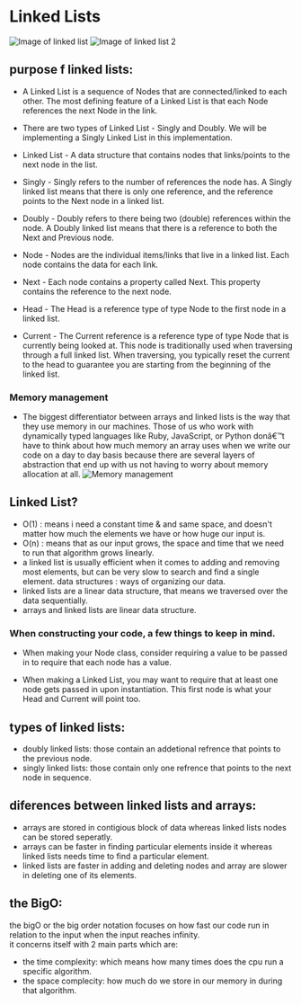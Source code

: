 # Linked Lists

![Image of linked list](https://miro.medium.com/max/953/1*iiEWrP2IznA6HbmuIdK0lQ.png)
![Image of linked list 2](https://image.slidesharecdn.com/singlelinkedlist-100513043540-phpapp01/95/single-linked-list-1-728.jpg?cb=1564668339)

## purpose f linked lists:

- A Linked List is a sequence of Nodes that are connected/linked to each other. The most defining feature of a Linked List is that each Node references the next Node in the link.

- There are two types of Linked List - Singly and Doubly. We will be implementing a Singly Linked List in this implementation.

- Linked List - A data structure that contains nodes that links/points to the next node in the list.

- Singly - Singly refers to the number of references the node has. A Singly linked list means that there is only one reference, and the reference points to the Next node in a linked list.

- Doubly - Doubly refers to there being two (double) references within the node. A Doubly linked list means that there is a reference to both the Next and Previous node.

- Node - Nodes are the individual items/links that live in a linked list. Each node contains the data for each link.

- Next - Each node contains a property called Next. This property contains the reference to the next node.

- Head - The Head is a reference type of type Node to the first node in a linked list.

- Current - The Current reference is a reference type of type Node that is currently being looked at. This node is traditionally used when traversing through a full linked list. When traversing, you typically reset the current to the head to guarantee you are starting from the beginning of the linked list.

### Memory management
- The biggest differentiator between arrays and linked lists is the way that they use memory in our machines. Those of us who work with dynamically typed languages like Ruby, JavaScript, or Python donâ€™t have to think about how much memory an array uses when we write our code on a day to day basis because there are several layers of abstraction that end up with us not having to worry about memory allocation at all.
![Memory management](https://miro.medium.com/max/700/1*G43FVT5xJ1n1QDKVNZUxXQ.jpeg)



## Linked List?
- O(1) : means i need a constant time & and same space, and doesn't matter how much the elements we have or how huge our input is.
- O(n) : means that as our input grows, the space and time that we need to run that algorithm grows linearly.
- a linked list is usually efficient when it comes to adding and removing most elements, but can be very slow to search and find a single element.
 data structures : ways of organizing our data.
- linked lists are a linear data structure, that means we traversed over the data sequentially.
- arrays and linked lists are linear data structure.



### When constructing your code, a few things to keep in mind.

- When making your Node class, consider requiring a value to be passed in to require that each node has a value.

- When making a Linked List, you may want to require that at least one node gets passed in upon instantiation. This first node is what your Head and Current will point too.

## types of linked lists:

- doubly linked lists: those contain an addetional refrence that points to the previous node.
- singly linked lists: those contain only one refrence that points to the next node in sequence.

## diferences between linked lists and arrays:

- arrays are stored in contigious block of data whereas linked lists nodes can be stored seperatly.
- arrays can be faster in finding particular elements inside it whereas linked lists needs time to find a particular element.
- linked lists are faster in adding and deleting nodes and array are slower in deleting one of its elements.

## the BigO:

the bigO or the big order notation focuses on how fast our code run in relation to the input when the input reaches infinity.  
it concerns itself with 2 main parts which are:

- the time complexity: which means how many times does the cpu run a specific algorithm.
- the space complecity: how much do we store in our memory in during that algorithm.